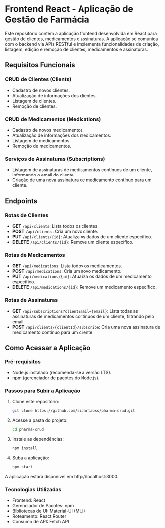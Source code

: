 # Frontend React - Aplicação de Gestão de Farmácia

Este repositório contém a aplicação frontend desenvolvida em React para gestão de clientes, medicamentos e assinaturas. A aplicação se comunica com o backend via APIs RESTful e implementa funcionalidades de criação, listagem, edição e remoção de clientes, medicamentos e assinaturas.

## Requisitos Funcionais

### CRUD de Clientes (Clients)
- Cadastro de novos clientes.
- Atualização de informações dos clientes.
- Listagem de clientes.
- Remoção de clientes.

### CRUD de Medicamentos (Medications)
- Cadastro de novos medicamentos.
- Atualização de informações dos medicamentos.
- Listagem de medicamentos.
- Remoção de medicamentos.

### Serviços de Assinaturas (Subscriptions)
- Listagem de assinaturas de medicamentos contínuos de um cliente, informando o email do cliente.
- Criação de uma nova assinatura de medicamento contínuo para um cliente.

## Endpoints

### Rotas de Clientes
- **GET** `/api/clients`: Lista todos os clientes.
- **POST** `/api/clients`: Cria um novo cliente.
- **PUT** `/api/clients/{id}`: Atualiza os dados de um cliente específico.
- **DELETE** `/api/clients/{id}`: Remove um cliente específico.

### Rotas de Medicamentos
- **GET** `/api/medications`: Lista todos os medicamentos.
- **POST** `/api/medications`: Cria um novo medicamento.
- **PUT** `/api/medications/{id}`: Atualiza os dados de um medicamento específico.
- **DELETE** `/api/medications/{id}`: Remove um medicamento específico.

### Rotas de Assinaturas
- **GET** `/api/subscriptions?clientEmail={email}`: Lista todas as assinaturas de medicamentos contínuos de um cliente, filtrando pelo email.
- **POST** `/api/clients/{clientId}/subscribe`: Cria uma nova assinatura de medicamento contínuo para um cliente.

## Como Acessar a Aplicação

### Pré-requisitos
- Node.js instalado (recomenda-se a versão LTS).
- npm (gerenciador de pacotes do Node.js).

### Passos para Subir a Aplicação
1. Clone este repositório:
   ```bash
   git clone https://github.com/sidartaoss/pharma-crud.git
   ```

2. Acesse a pasta do projeto:
   ```bash
   cd pharma-crud
   ```

3. Instale as dependências:
   ```bash
   npm install
   ```

4. Suba a aplicação:
   ```bash
   npm start
   ```

A aplicação estará disponível em http://localhost:3000.

### Tecnologias Utilizadas

- Frontend: React
- Gerenciador de Pacotes: npm
- Bibliotecas de UI: Material-UI (MUI)
- Roteamento: React Router
- Consumo de API: Fetch API